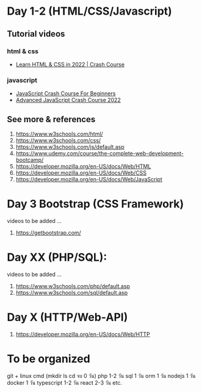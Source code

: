 # Day 1-2 (HTML/CSS/Javascript)

## Tutorial videos
### html & css
- [Learn HTML & CSS in 2022 | Crash Course](https://www.youtube.com/watch?v=gXLjWRteuWI&ab_channel=DesignCourse)
### javascript
- [JavaScript Crash Course For Beginners](https://www.youtube.com/watch?v=hdI2bqOjy3c&ab_channel=TraversyMedia)
- [Advanced JavaScript Crash Course 2022](https://www.youtube.com/watch?v=R9I85RhI7Cg&ab_channel=Codevolution)

## See more & references
1. https://www.w3schools.com/html/
2. https://www.w3schools.com/css/
3. https://www.w3schools.com/js/default.asp
4. https://www.udemy.com/course/the-complete-web-development-bootcamp/
5. https://developer.mozilla.org/en-US/docs/Web/HTML
6. https://developer.mozilla.org/en-US/docs/Web/CSS
7. https://developer.mozilla.org/en-US/docs/Web/JavaScript

# Day 3 Bootstrap (CSS Framework)
videos to be added ...
1. https://getbootstrap.com/


# Day XX (PHP/SQL):
videos to be added ...
1. https://www.w3schools.com/php/default.asp
2. https://www.w3schools.com/sql/default.asp

# Day X (HTTP/Web-API)
1. https://developer.mozilla.org/en-US/docs/Web/HTTP

# To be organized
git + linux cmd (mkdir ls cd จบ 0 วัน)
php 1-2 วัน
sql 1 วัน
orm 1 วัน
nodejs 1 วัน
docker 1 วัน
typescript 1-2 วัน
react 2-3 วัน
etc.